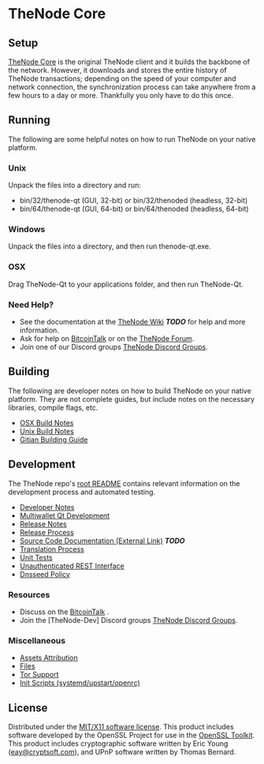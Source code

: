 TheNode Core
=====================

Setup
---------------------
[TheNode Core](http://TheNodecoin.com) is the original TheNode client and it builds the backbone of the network. However, it downloads and stores the entire history of TheNode transactions; depending on the speed of your computer and network connection, the synchronization process can take anywhere from a few hours to a day or more. Thankfully you only have to do this once.

Running
---------------------
The following are some helpful notes on how to run TheNode on your native platform.

### Unix

Unpack the files into a directory and run:

- bin/32/thenode-qt (GUI, 32-bit) or bin/32/thenoded (headless, 32-bit)
- bin/64/thenode-qt (GUI, 64-bit) or bin/64/thenoded (headless, 64-bit)

### Windows

Unpack the files into a directory, and then run thenode-qt.exe.

### OSX

Drag TheNode-Qt to your applications folder, and then run TheNode-Qt.

### Need Help?

* See the documentation at the [TheNode Wiki](https://en.bitcoin.it/wiki/Main_Page) ***TODO***
for help and more information.
* Ask for help on [BitcoinTalk](https://bitcointalk.org/index.php) or on the [TheNode Forum](http://TheNodecoin.com/).
* Join one of our Discord groups [TheNode Discord Groups](https://discord.gg/YcnvMqt).

Building
---------------------
The following are developer notes on how to build TheNode on your native platform. They are not complete guides, but include notes on the necessary libraries, compile flags, etc.

- [OSX Build Notes](build-osx.md)
- [Unix Build Notes](build-unix.md)
- [Gitian Building Guide](gitian-building.md)

Development
---------------------
The TheNode repo's [root README](https://github.com/eastcoastcrypto/TheNode/blob/master/README.md) contains relevant information on the development process and automated testing.

- [Developer Notes](developer-notes.md)
- [Multiwallet Qt Development](multiwallet-qt.md)
- [Release Notes](release-notes.md)
- [Release Process](release-process.md)
- [Source Code Documentation (External Link)](https://dev.visucore.com/bitcoin/doxygen/) ***TODO***
- [Translation Process](translation_process.md)
- [Unit Tests](unit-tests.md)
- [Unauthenticated REST Interface](REST-interface.md)
- [Dnsseed Policy](dnsseed-policy.md)

### Resources

* Discuss on the [BitcoinTalk](https://bitcointalk.org/index.php?topic=1262920.0) .
* Join the [TheNode-Dev] Discord groups [TheNode Discord Groups](https://discord.gg/YcnvMqt).

### Miscellaneous
- [Assets Attribution](assets-attribution.md)
- [Files](files.md)
- [Tor Support](tor.md)
- [Init Scripts (systemd/upstart/openrc)](init.md)

License
---------------------
Distributed under the [MIT/X11 software license](http://www.opensource.org/licenses/mit-license.php).
This product includes software developed by the OpenSSL Project for use in the [OpenSSL Toolkit](https://www.openssl.org/). This product includes
cryptographic software written by Eric Young ([eay@cryptsoft.com](mailto:eay@cryptsoft.com)), and UPnP software written by Thomas Bernard.
